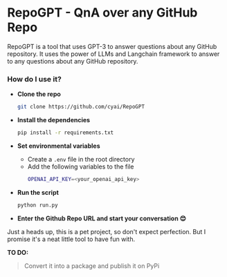 # RepoGPT - QnA over any GitHub Repo

RepoGPT is a tool that uses GPT-3 to answer questions about any GitHub repository. It uses the power of LLMs and Langchain framework to answer to any questions about any GitHub repository.

### How do I use it?

-   **Clone the repo**
    ```bash
    git clone https://github.com/cyai/RepoGPT
    ```
-   **Install the dependencies**
    ```bash
    pip install -r requirements.txt
    ```
-   **Set environmental variables**

    -   Create a `.env` file in the root directory
    -   Add the following variables to the file
        ```bash
        OPENAI_API_KEY=<your_openai_api_key>
        ```

-   **Run the script**
    ```bash
    python run.py
    ```
-   **Enter the Github Repo URL and start your conversation 😊**

Just a heads up, this is a pet project, so don't expect perfection. But I promise it's a neat little tool to have fun with.

**TO DO:**

> Convert it into a package and publish it on PyPi
